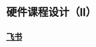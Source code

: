 # 硬件课程设计（Ⅱ）

## [飞书](https://k1loqc610jb.feishu.cn/docx/X6aDdxucvofy5kx20igcmBWQnnh?from=from_copylink)

